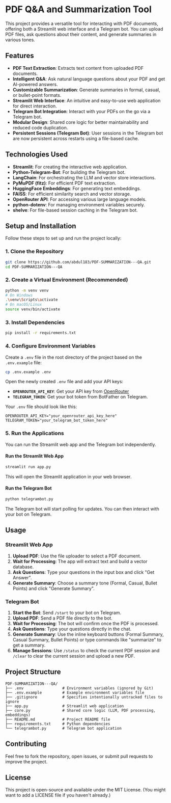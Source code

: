 # PDF Q&A and Summarization Tool

This project provides a versatile tool for interacting with PDF documents, offering both a Streamlit web interface and a Telegram bot. You can upload PDF files, ask questions about their content, and generate summaries in various tones.

## Features

- **PDF Text Extraction**: Extracts text content from uploaded PDF documents.
- **Intelligent Q&A**: Ask natural language questions about your PDF and get AI-powered answers.
- **Customizable Summarization**: Generate summaries in formal, casual, or bullet-point formats.
- **Streamlit Web Interface**: An intuitive and easy-to-use web application for direct interaction.
- **Telegram Bot Integration**: Interact with your PDFs on the go via a Telegram bot.
- **Modular Design**: Shared core logic for better maintainability and reduced code duplication.
- **Persistent Sessions (Telegram Bot)**: User sessions in the Telegram bot are now persistent across restarts using a file-based cache.

## Technologies Used

- **Streamlit**: For creating the interactive web application.
- **Python-Telegram-Bot**: For building the Telegram bot.
- **LangChain**: For orchestrating the LLM and vector store interactions.
- **PyMuPDF (fitz)**: For efficient PDF text extraction.
- **HuggingFace Embeddings**: For generating text embeddings.
- **FAISS**: For efficient similarity search and vector storage.
- **OpenRouter API**: For accessing various large language models.
- **python-dotenv**: For managing environment variables securely.
- **shelve**: For file-based session caching in the Telegram bot.

## Setup and Installation

Follow these steps to set up and run the project locally:

### 1. Clone the Repository

```bash
git clone https://github.com/abdul183/PDF-SUMMARIZATION---QA.git
cd PDF-SUMMARIZATION---QA
```

### 2. Create a Virtual Environment (Recommended)

```bash
python -m venv venv
# On Windows
.\venv\Scripts\activate
# On macOS/Linux
source venv/bin/activate
```

### 3. Install Dependencies

```bash
pip install -r requirements.txt
```

### 4. Configure Environment Variables

Create a `.env` file in the root directory of the project based on the `.env.example` file:

```bash
cp .env.example .env
```

Open the newly created `.env` file and add your API keys:

- **`OPENROUTER_API_KEY`**: Get your API key from [OpenRouter](https://openrouter.ai/)
- **`TELEGRAM_TOKEN`**: Get your bot token from BotFather on Telegram.

Your `.env` file should look like this:

```
OPENROUTER_API_KEY="your_openrouter_api_key_here"
TELEGRAM_TOKEN="your_telegram_bot_token_here"
```

### 5. Run the Applications

You can run the Streamlit web app and the Telegram bot independently.

#### Run the Streamlit Web App

```bash
streamlit run app.py
```

This will open the Streamlit application in your web browser.

#### Run the Telegram Bot

```bash
python telegrambot.py
```

The Telegram bot will start polling for updates. You can then interact with your bot on Telegram.

## Usage

### Streamlit Web App

1.  **Upload PDF**: Use the file uploader to select a PDF document.
2.  **Wait for Processing**: The app will extract text and build a vector database.
3.  **Ask Questions**: Type your questions in the input box and click "Get Answer".
4.  **Generate Summary**: Choose a summary tone (Formal, Casual, Bullet Points) and click "Generate Summary".

### Telegram Bot

1.  **Start the Bot**: Send `/start` to your bot on Telegram.
2.  **Upload PDF**: Send a PDF file directly to the bot.
3.  **Wait for Processing**: The bot will confirm once the PDF is processed.
4.  **Ask Questions**: Type your questions directly in the chat.
5.  **Generate Summary**: Use the inline keyboard buttons (Formal Summary, Casual Summary, Bullet Points) or type commands like "summarize" to get a summary.
6.  **Manage Sessions**: Use `/status` to check the current PDF session and `/clear` to clear the current session and upload a new PDF.

## Project Structure

```
PDF-SUMMARIZATION---QA/
├── .env                 # Environment variables (ignored by Git)
├── .env.example         # Example environment variables file
├── .gitignore           # Specifies intentionally untracked files to ignore
├── app.py               # Streamlit web application
├── core.py              # Shared core logic (LLM, PDF processing, embeddings)
├── README.md            # Project README file
├── requirements.txt     # Python dependencies
└── telegrambot.py       # Telegram bot application
```

## Contributing

Feel free to fork the repository, open issues, or submit pull requests to improve the project.

## License

This project is open-source and available under the MIT License. (You might want to add a LICENSE file if you haven't already.)

